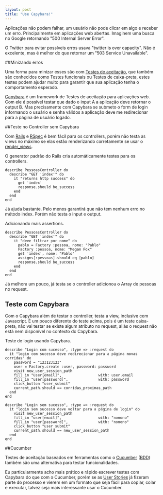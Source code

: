 ```yaml
---
layout: post
title: "Use Capybara!"
---
```


Aplicações não podem falhar, um usuário não pode clicar em algo e receber um erro. Principalmente em aplicações web abertas. Imaginem uma busca no Google retornando "500 Internal Server Error".

O Twitter para evitar possíveis erros usava "twitter is over capacity". Não é excelente, mas é melhor do que retornar um "503 Service Unavailable".

##Minizando erros

Uma forma para minizar esses são com [Testes de aceitação](http://en.wikipedia.org/wiki/Acceptance_testing), que também são conhecidos como Testes funcionais ou Testes de caixa-preta, estes testes podem ajudar muito para garantir que sua aplicação tenha o comportamento esperado.

[Capybara](https://github.com/jnicklas/capybara) é um framework de Testes de aceitação para aplicações web. Com ele é possível testar que dado o input A a aplicação deve retornar o output B. Mas precisamente com Capybara se submeto o form de login informando o usuário e senha válidos a aplicação deve me redirecionar para a página de usuário logado.

##Teste no Controller sem Capybara

Com [Rails](http://rubyonrails.org/) e [RSpec](https://github.com/rspec/rspec) é bem fácil para os controllers, porém não testa as views no máximo se elas estão renderizando corretamente se usar o  [render_views](http://rubydoc.info/gems/rspec-rails/file/README.md#render_views).

O generator padrão do Rails cria automáticamente testes para os controllers.

    describe PessoasController do
      describe "GET 'index'" do
        it "returns http success" do
          get 'index'
          response.should be_success
        end
      end
    end

Já ajuda bastante. Pelo menos garantirá que não tem nenhum erro no método index. Porém não testa o input e output.

Adicionando mais assertions.

    describe PessoasController do
      describe "GET 'index'" do
        it "deve filtrar por nome" do
          pablo = Factory :pessoa, nome: "Pablo"
          Factory :pessoa, nome: "Megan Fox"
          get 'index', nome: "Pablo"
          assigns[:pessoas].should eq [pablo]
          response.should be_success
        end
      end
    end

Já melhora um pouco, já testa se o controller adicionou o Array de pessoas no request.

## Teste com Capybara

Com o Capybara além de testar o controller, testa a view, inclusive com Javascript. É um pouco diferente do teste acima, pois é um teste caixa-preta, não vai testar se existe algum atributo no request, aliás o request não está nem disponível no contexto do Capybara.

Teste de login usando Capybara.

    describe "Login com sucesso", :type => :request do
      it "login com sucesso deve redirecionar para a página novas corridas" do
        password = "123123123"
        user = Factory.create :user, password: password
        visit new_user_session_path
        fill_in "user[email]",                 with: user.email
        fill_in "user[password]",              with: password
        click_button "user_submit"
        current_path.should == corridas_proximas_path
      end
    end

    describe "Login sem sucesso", :type => :request do
      it "login sem sucesso deve voltar para a página de login" do
        visit new_user_session_path
        fill_in "user[email]",                 with: "nonono"
        fill_in "user[password]",              with: "nonono"
        click_button "user_submit"
        current_path.should == new_user_session_path
      end
    end

##Cucumber

Testes de aceitação baseados em ferramentas como o [Cucumber](http://cukes.info) ([BDD](http://pt.wikipedia.org/wiki/Behavior_Driven_Development)) também são uma alternativa para testar funcionalidades.

Eu particularmente acho mais prático e rápido escrever testes com Capybara do que com o Cucumber, porém se as [User Stories](http://dannorth.net/whats-in-a-story/) já fizeram parte do processo e vierem em um formato que seja fácil para copiar, colar e executar, talvez seja mais interessante usar o Cucumber.
